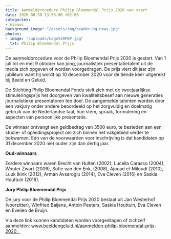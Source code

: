 ```yaml
---
title: Aanmeldprocedure Philip Bloemendal Prijs 2020 van start 
date: 2020-06-30 13:59:00 +02:00
categories:
- nieuws
background_image: "/assets/img/header-bg-news.jpg"
photos:
- image: "/uploads/Logo%20PBP.jpg"
  txt: Philip Bloemendal Prijs
---
```


De aanmeldprocedure voor de Philip Bloemendal Prijs 2020 is gestart. Van 1 juli tot en met 9 oktober kan jong, journalistiek presentatietalent uit de media zich opgeven of worden voorgedragen. De prijs viert dit jaar zijn jubileum want hij wordt op 10 december 2020 voor de tiende keer uitgereikt bij Beeld en Geluid. 

De Stichting Philip Bloemendal Fonds stelt zich met de tweejaarlijkse stimuleringsprijs het doorgeven van kwaliteitsbesef aan nieuwe generaties journalistieke presentatoren ten doel. De aangemelde talenten worden door een vakjury onder andere beoordeeld op het zorgvuldig en doelmatig gebruik van de Nederlandse taal, hun stem, spraak, formulering en aspecten van persoonlijke presentatie.

De winnaar ontvangt een geldbedrag van 3500 euro, te besteden aan een studie- of opleidingsproject om zich binnen het vakgebied verder te bekwamen. Eén van de voorwaarden voor inschrijving is dat kandidaten op 31 december 2020 niet ouder zijn dan dertig jaar. 

**Oud-winnaars**

Eerdere winnaars waren Brecht van Hulten (2002), Lucella Carasso (2004), Wouter Zwart (2006), Sofie van den Enk, (2008), Ajouad el-Miloudi (2010), Luuk Ikink (2012), Arman Avsaroglu (2014), Eva Cleven (2016) en Saskia Houttuin (2018).

**Jury Philip Bloemendal Prijs**

De jury voor de Philip Bloemendal Prijs 2020 bestaat uit Jan Westerhof (voorzitter), Winfried Baijens, Antoin Peeters, Saskia Houttuin, Eva Cleven en Evelien de Bruijn.

Via deze link kunnen kandidaten worden voorgedragen of zichzelf aanmelden: www.beeldengeluid.nl/aanmelden-philip-bloemendal-prijs-2020.  